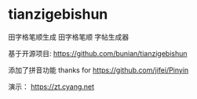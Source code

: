 # tianzigebishun
田字格笔顺生成
田字格笔顺 字帖生成器

基于开源项目: https://github.com/bunian/tianzigebishun 

添加了拼音功能 thanks for https://github.com/jifei/Pinyin

演示：
https://zt.cyang.net
